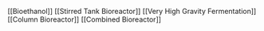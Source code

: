 [[Bioethanol]]
[[Stirred Tank Bioreactor]]
[[Very High Gravity Fermentation]]
[[Column Bioreactor]]
[[Combined Bioreactor]]
